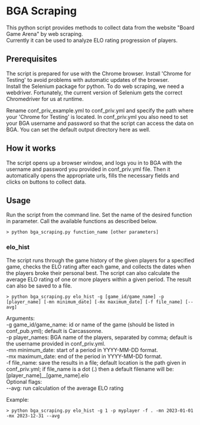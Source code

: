 # BGA Scraping

This python script provides methods to collect data from the website "Board Game Arena" by web scraping.<br/>
Currently it can be used to analyze ELO rating progression of players.

## Prerequisites

The script is prepared for use with the Chrome browser. Install 'Chrome for Testing' to avoid problems with automatic updates of the browser.<br/>
Install the Selenium package for python.
To do web scraping, we need a webdriver. Fortunately, the current version of Selenium gets the correct Chromedriver for us at runtime.<br/>

Rename conf_priv_example.yml to conf_priv.yml and specify the path where your 'Chrome for Testing' is located. 
In conf_priv.yml you also need to set your BGA username and password so that the script can access the data on BGA.
You can set the default output directory here as well.

## How it works

The script opens up a browser window, and logs you in to BGA with the username and password you provided in conf_priv.yml file. Then it automatically opens the appropriate urls, fills the necessary fields and clicks on buttons to collect data.

## Usage

Run the script from the command line. Set the name of the desired function in parameter.
Call the available functions as described below.

```
> python bga_scraping.py function_name [other parameters]
```

### elo_hist

The script runs through the game history of the given players for a specified game, checks the ELO rating after each game, and collects the dates when the players broke their personal best. 
The script can also calculate the average ELO rating of one or more players within a given period.
The result can also be saved to a file.

```
> python bga_scraping.py elo_hist -g [game_id/game_name] -p [player_name] [-mn minimum_date] [-mx maximum_date] [-f file_name] [--avg]
```

Arguments:<br/>
-g game_id/game_name: id or name of the game (should be listed in conf_pub.yml); default is Carcassonne.<br/>
-p player_names: BGA name of the players, separated by comma; default is the username provided in conf_priv.yml.<br/>
-mn minimum_date: start of a period in YYYY-MM-DD format.<br/>
-mx maximum_date: end of the period in YYYY-MM-DD format.<br/>
-f file_name: save the results in a file; default location is the path given in conf_priv.yml; if file_name is a dot (.) then a default filename will be: [player_name]__[game_name].elo<br/>
Optional flags:<br/>
--avg: run calculation of the average ELO rating<br/>

Example:
```
> python bga_scraping.py elo_hist -g 1 -p myplayer -f . -mn 2023-01-01 -mx 2023-12-31 --avg
```